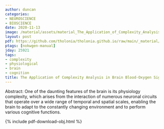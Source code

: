 ```yaml
---
author: duncan
categories:
- NEUROSCIENCE
- BIOSCIENCE
date: 2020-11-13
image: /material/assets/material_The_Application_of_Complexity_Analysis_in_Brain_Bl.png
layout: post
pdf: https://github.com/tholonia/tholonia.github.io/raw/main/_material/assets/material_The_Application_of_Complexity_Analysis_in_Brain_Bl.pdf
ptags: [nokwgen-manual]
jday: 25921
tags:
- complexity
- physiological
- brain
- cognition
title: The Application of Complexity Analysis in Brain Blood-Oxygen Signal
---
```


Abstract: One of the daunting features of the brain is its physiology complexity, which arises from the interaction of numerous neuronal circuits that operate over a wide range of temporal and spatial scales, enabling the brain to adapt to the constantly changing environment and to perform various cognitive functions.

<!--more-->

{% include pdf-download-obj.html %}
